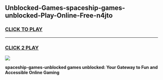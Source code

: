 
## Unblocked-Games-spaceship-games-unblocked-Play-Online-Free-n4jto
<h3>
<a href="https://premium76.site?title=spaceship-games-unblocked&ref=26A">CLICK TO PLAY</a></h3>
<hr>

<h3>
<a href="https://premium76.site?title=spaceship-games-unblocked&ref=26A">CLICK 2 PLAY</a>
  
</h3>

<a href="https://premium76.site?title=spaceship-games-unblocked&ref=26A"><img src="https://clearcache.store/games.png"></a>


**spaceship-games-unblocked games unblocked: Your Gateway to Fun and Accessible Online Gaming**
